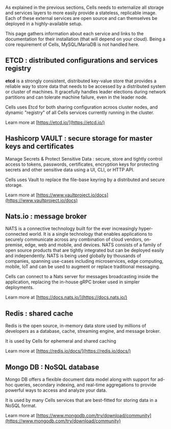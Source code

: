 As explained in the previous sections, Cells needs to externalize all storage and services layers to more easily provide a stateless, replicable image. Each of these external services are open source and can themselves be deployed in a highly-available setup. 

This page gathers information about each service and links to the documentation for their installation (that will depend on your cloud). Being a core requirement of Cells, MySQL/MariaDB is not handled here.

## ETCD : distributed configurations and services registry 

**etcd** is a strongly consistent, distributed key-value store that provides a reliable way to store data that needs to be accessed by a distributed system or cluster of machines. It gracefully handles leader elections during network partitions and can tolerate machine failure, even in the leader node.

Cells uses Etcd for both sharing configuration acroos cluster nodes, and dynamic "registry" of all Cells services currently running in the cluster.

Learn more at [https://etcd.io/](https://etcd.io/)

## Hashicorp VAULT : secure storage for master keys and certificates

Manage Secrets & Protect Sensitive Data : secure, store and tightly control access to tokens, passwords, certificates, encryption keys for protecting secrets and other sensitive data using a UI, CLI, or HTTP API.

Cells uses Vault to replace the file-base keyring by a distributed and secure storage.

Learn more at [https://www.vaultproject.io/docs](https://www.vaultproject.io/docs)

## Nats.io : message broker

NATS is a connective technology built for the ever increasingly hyper-connected world. It is a single technology that enables applications to securely communicate across any combination of cloud vendors, on-premise, edge, web and mobile, and devices. NATS consists of a family of open source products that are tightly integrated but can be deployed easily and independently. NATS is being used globally by thousands of companies, spanning use-cases including microservices, edge computing, mobile, IoT and can be used to augment or replace traditional messaging.

Cells can connect to a Nats server for messages broadcasting inside the application, replacing the in-house gRPC broker used in simpler deployments.

Learn more at [https://docs.nats.io/](https://docs.nats.io/)

## Redis : shared cache

Redis is the open source, in-memory data store used by millions of developers as a database, cache, streaming engine, and message broker.

It is used by Cells for ephemeral and shared caching 

Learn more at [https://redis.io/docs/](https://redis.io/docs/)

## Mongo DB : NoSQL database
 
Mongo DB offers a flexible document data model along with support for ad-hoc queries, secondary indexing, and real-time aggregations to provide powerful ways to access and analyze your data.

It is used by many Cells services that are best-fitted for storing data in a NoSQL format.

Learn more at [https://www.mongodb.com/try/download/community](https://www.mongodb.com/try/download/community)
